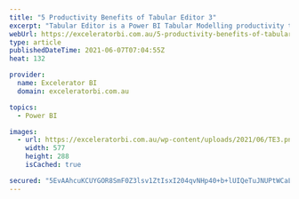 ```yaml
---
title: "5 Productivity Benefits of Tabular Editor 3"
excerpt: "Tabular Editor is a Power BI Tabular Modelling productivity tool developed by Daniel Otykier. I blogged about Version 2 of the Tabular Editor in this article here. The 3rd edition of Tabular Editor has just been released, and it is a major upgrade from version 2. TE 3 is not [...]Read More »"
webUrl: https://exceleratorbi.com.au/5-productivity-benefits-of-tabular-editor-3/
type: article
publishedDateTime: 2021-06-07T07:04:55Z
heat: 132

provider:
  name: Excelerator BI
  domain: exceleratorbi.com.au

topics:
  - Power BI

images:
  - url: https://exceleratorbi.com.au/wp-content/uploads/2021/06/TE3.png
    width: 577
    height: 288
    isCached: true

secured: "5EvAAhcuKCUYGOR8SmF0Z3lsv1ZtIsxI204qvNHp40+b+lUIQeTuJNUPtWCaLEBcQZTe6Eho18dPUIEHluaRy7+cwEsxq26oWrrowDNjsAIuFvgS5Y6P5eHw/JbCTuaSS+TYQmf/7QmPvzvyh4XHUPbTnjOaVt6AhmBWmHJKCJUbrlDbWMuO8fyjGN6gzQKh4hNy88QA7GsI+V6UWFVfXJNIgNaJoLp1xERWSrYV8ekFbWQKR49QGKbKEEx4jnTpwRqUevF1cMbUNBeRZLgcgrcx4gL6KwppAU/W3nSV2bIoCf5zhj71x8PgDSlzvMJ1gl/eY3DZgMN7MlYH0J8WQcbXUA6aWzSQMrfxA2bDlz8=;TEI4gLWeJoWxFfxDm4pBTQ=="
---
```


